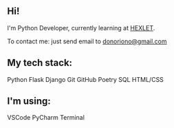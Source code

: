 ## Hi!

I'm Python Developer, currently learning at [HEXLET](https://ru.hexlet.io/).

To contact me: just send email to donoriono@gmail.com

## My tech stack:

Python Flask Django Git GitHub Poetry SQL HTML/CSS

## I'm using:

VSCode PyCharm Terminal
